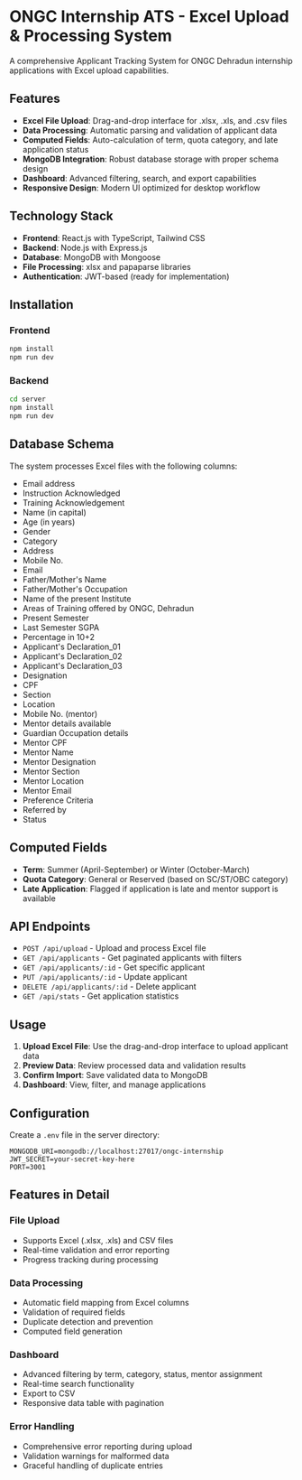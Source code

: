 # ONGC Internship ATS - Excel Upload & Processing System

A comprehensive Applicant Tracking System for ONGC Dehradun internship applications with Excel upload capabilities.

## Features

- **Excel File Upload**: Drag-and-drop interface for .xlsx, .xls, and .csv files
- **Data Processing**: Automatic parsing and validation of applicant data
- **Computed Fields**: Auto-calculation of term, quota category, and late application status
- **MongoDB Integration**: Robust database storage with proper schema design
- **Dashboard**: Advanced filtering, search, and export capabilities
- **Responsive Design**: Modern UI optimized for desktop workflow

## Technology Stack

- **Frontend**: React.js with TypeScript, Tailwind CSS
- **Backend**: Node.js with Express.js
- **Database**: MongoDB with Mongoose
- **File Processing**: xlsx and papaparse libraries
- **Authentication**: JWT-based (ready for implementation)

## Installation

### Frontend
```bash
npm install
npm run dev
```

### Backend
```bash
cd server
npm install
npm run dev
```

## Database Schema

The system processes Excel files with the following columns:
- Email address
- Instruction Acknowledged
- Training Acknowledgement
- Name (in capital)
- Age (in years)
- Gender
- Category
- Address
- Mobile No.
- Email
- Father/Mother's Name
- Father/Mother's Occupation
- Name of the present Institute
- Areas of Training offered by ONGC, Dehradun
- Present Semester
- Last Semester SGPA
- Percentage in 10+2
- Applicant's Declaration_01
- Applicant's Declaration_02
- Applicant's Declaration_03
- Designation
- CPF
- Section
- Location
- Mobile No. (mentor)
- Mentor details available
- Guardian Occupation details
- Mentor CPF
- Mentor Name
- Mentor Designation
- Mentor Section
- Mentor Location
- Mentor Email
- Preference Criteria
- Referred by
- Status

## Computed Fields

- **Term**: Summer (April-September) or Winter (October-March)
- **Quota Category**: General or Reserved (based on SC/ST/OBC category)
- **Late Application**: Flagged if application is late and mentor support is available

## API Endpoints

- `POST /api/upload` - Upload and process Excel file
- `GET /api/applicants` - Get paginated applicants with filters
- `GET /api/applicants/:id` - Get specific applicant
- `PUT /api/applicants/:id` - Update applicant
- `DELETE /api/applicants/:id` - Delete applicant
- `GET /api/stats` - Get application statistics

## Usage

1. **Upload Excel File**: Use the drag-and-drop interface to upload applicant data
2. **Preview Data**: Review processed data and validation results
3. **Confirm Import**: Save validated data to MongoDB
4. **Dashboard**: View, filter, and manage applications

## Configuration

Create a `.env` file in the server directory:
```
MONGODB_URI=mongodb://localhost:27017/ongc-internship
JWT_SECRET=your-secret-key-here
PORT=3001
```

## Features in Detail

### File Upload
- Supports Excel (.xlsx, .xls) and CSV files
- Real-time validation and error reporting
- Progress tracking during processing

### Data Processing
- Automatic field mapping from Excel columns
- Validation of required fields
- Duplicate detection and prevention
- Computed field generation

### Dashboard
- Advanced filtering by term, category, status, mentor assignment
- Real-time search functionality
- Export to CSV
- Responsive data table with pagination

### Error Handling
- Comprehensive error reporting during upload
- Validation warnings for malformed data
- Graceful handling of duplicate entries
